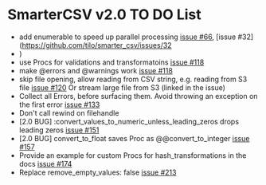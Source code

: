 # SmarterCSV v2.0 TO DO List

* add enumerable to speed up parallel processing [issue #66](https://github.com/tilo/smarter_csv/issues/66), [issue #32](https://github.com/tilo/smarter_csv/issues/32
* )
* use Procs for validations and transformatoins [issue #118](https://github.com/tilo/smarter_csv/issues/118)
* make @errors and @warnings work [issue #118](https://github.com/tilo/smarter_csv/issues/118)
* skip file opening, allow reading from CSV string, e.g. reading from S3 file [issue #120](https://github.com/tilo/smarter_csv/issues/120)
  Or stream large file from S3 (linked in the issue)
* Collect all Errors, before surfacing them. Avoid throwing an exception on the first error [issue #133](https://github.com/tilo/smarter_csv/issues/133)
* Don't call rewind on filehandle
* [2.0 BUG] :convert_values_to_numeric_unless_leading_zeros drops leading zeros [issue #151](https://github.com/tilo/smarter_csv/issues/151)
* [2.0 BUG]  convert_to_float saves Proc as @@convert_to_integer [issue #157](https://github.com/tilo/smarter_csv/issues/157)
* Provide an example for custom Procs for hash_transformations in the docs [issue #174](https://github.com/tilo/smarter_csv/issues/174)
* Replace remove_empty_values: false [issue #213](https://github.com/tilo/smarter_csv/issues/213)

